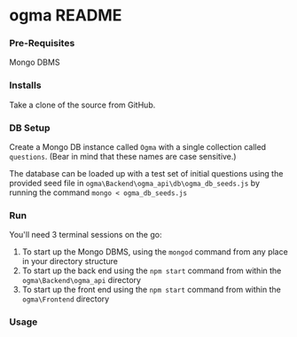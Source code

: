 # ogma README

### Pre-Requisites

Mongo DBMS

### Installs

Take a clone of the source from GitHub.

### DB Setup

Create a Mongo DB instance called `Ogma` with a single collection called `questions`.  (Bear in mind that these names are case sensitive.)

The database can be loaded up with a test set of initial questions using the provided seed file in `ogma\Backend\ogma_api\db\ogma_db_seeds.js` by running the command `mongo < ogma_db_seeds.js`

### Run

You'll need 3 terminal sessions on the go:

1. To start up the Mongo DBMS, using the `mongod` command from any place in your directory structure
1. To start up the back end using the `npm start` command from within the `ogma\Backend\ogma_api` directory
1. To start up the front end using the `npm start` command from within the `ogma\Frontend` directory

### Usage

